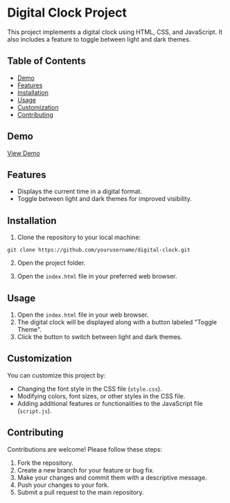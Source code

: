 # Digital Clock Project

This project implements a digital clock using HTML, CSS, and JavaScript. It also includes a feature to toggle between light and dark themes.

## Table of Contents

- [Demo](#demo)
- [Features](#features)
- [Installation](#installation)
- [Usage](#usage)
- [Customization](#customization)
- [Contributing](#contributing)

## Demo

[View Demo](#) <!-- Add a link to your live demo if available -->

## Features

- Displays the current time in a digital format.
- Toggle between light and dark themes for improved visibility.

## Installation

1. Clone the repository to your local machine:

```
git clone https://github.com/yourusername/digital-clock.git
```

2. Open the project folder.

3. Open the `index.html` file in your preferred web browser.

## Usage

1. Open the `index.html` file in your web browser.
2. The digital clock will be displayed along with a button labeled "Toggle Theme".
3. Click the button to switch between light and dark themes.

## Customization

You can customize this project by:

- Changing the font style in the CSS file (`style.css`).
- Modifying colors, font sizes, or other styles in the CSS file.
- Adding additional features or functionalities to the JavaScript file (`script.js`).

## Contributing

Contributions are welcome! Please follow these steps:

1. Fork the repository.
2. Create a new branch for your feature or bug fix.
3. Make your changes and commit them with a descriptive message.
4. Push your changes to your fork.
5. Submit a pull request to the main repository.
